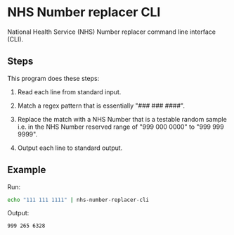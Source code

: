 # NHS Number replacer CLI

National Health Service (NHS) Number replacer command line interface (CLI).

## Steps

This program does these steps:

1. Read each line from standard input.

2. Match a regex pattern that is essentially "### ### ####".

3. Replace the match with a NHS Number that is a testable random sample i.e. in the NHS Number reserved range of "999 000 0000" to "999 999 9999".

4. Output each line to standard output.

## Example

Run:

```sh
echo "111 111 1111" | nhs-number-replacer-cli
```

Output:

```stdout
999 265 6328
```
